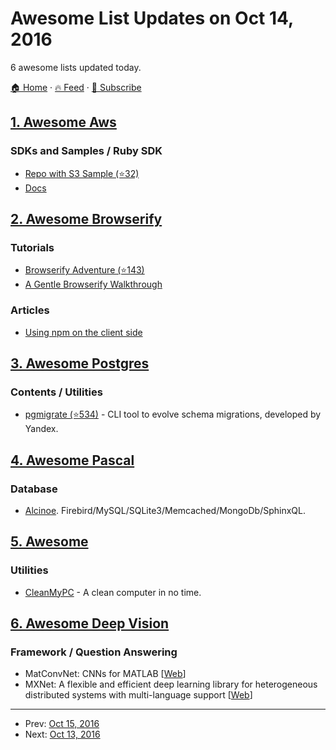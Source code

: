 # Awesome List Updates on Oct 14, 2016

6 awesome lists updated today.

[🏠 Home](/README.md) · [🔥 Feed](https://test.trackawesomelist.com/feed.xml) · [📮 Subscribe](https://trackawesomelist.us17.list-manage.com/subscribe?u=d2f0117aa829c83a63ec63c2f&id=36a103854c)



## [1. Awesome Aws](/content/donnemartin/awesome-aws/README.md)

### SDKs and Samples / Ruby SDK

*   [Repo with S3 Sample (⭐32)](https://github.com/awslabs/aws-ruby-sample)
*   [Docs](https://aws.amazon.com/documentation/sdk-for-ruby/)

## [2. Awesome Browserify](/content/browserify/awesome-browserify/README.md)

### Tutorials

*   [Browserify Adventure (⭐143)](https://github.com/workshopper/browserify-adventure)
*   [A Gentle Browserify Walkthrough](https://ponyfoo.com/articles/a-gentle-browserify-walkthrough)

### Articles

*   [Using npm on the client side](http://dontkry.com/posts/code/using-npm-on-the-client-side.html)

## [3. Awesome Postgres](/content/dhamaniasad/awesome-postgres/README.md)

### Contents / Utilities

*   [pgmigrate (⭐534)](https://github.com/yandex/pgmigrate) - CLI tool to evolve schema migrations, developed by Yandex.

## [4. Awesome Pascal](/content/Fr0sT-Brutal/awesome-pascal/README.md)

### Database

*   [Alcinoe](#general-libraries). Firebird/MySQL/SQLite3/Memcached/MongoDb/SphinxQL.

## [5. Awesome](/content/Awesome-Windows/Awesome/README.md)

### Utilities

*   [CleanMyPC](http://macpaw.com/cleanmypc) - A clean computer in no time.

## [6. Awesome Deep Vision](/content/kjw0612/awesome-deep-vision/README.md)

### Framework / Question Answering

*   MatConvNet: CNNs for MATLAB \[[Web](http://www.vlfeat.org/matconvnet/)]
*   MXNet: A flexible and efficient deep learning library for heterogeneous distributed systems with multi-language support \[[Web](http://mxnet.io/)]

---

- Prev: [Oct 15, 2016](/content/2016/10/15/README.md)
- Next: [Oct 13, 2016](/content/2016/10/13/README.md)